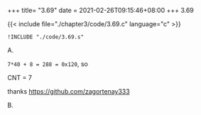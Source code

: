 +++
title= "3.69"
date = 2021-02-26T09:15:46+08:00
+++
3.69

{{< include file="./chapter3/code/3.69.c" language="c" >}}
```gas
!INCLUDE "./code/3.69.s"
```

A.

`7*40 + 8 = 288 = 0x120`, so

CNT = 7

thanks https://github.com/zagortenay333

B.

